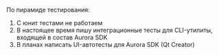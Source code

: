 По пирамиде тестирования:

1. С юнит тестами не работаем
2. В настоящее время пишу интеграционные тесты для CLI-утилиты, входящей в состав Aurora SDK
3. В планах написать UI-автотесты для Aurora SDK (Qt Creator)
